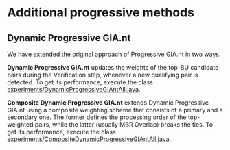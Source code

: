 # Additional progressive methods

## Dynamic Progressive GIA.nt

We have extended the original approach of Progressive GIA.nt in two ways.

**Dynamic Progressive GIA.nt** updates the weights of the top-BU candidate pairs during the Verification step, whenever a new qualifying pair is detected. To get its performance, execute the class [experiments/DynamicProgressiveGIAntAll.java](/serial/src/experiments/DynamicProgressiveGIAntAll.java).

**Composite Dynamic Progressive GIA.nt** extends Dynamic Progressive GIA.nt using a composite weighting scheme that consists of a primary and a secondary one. The former defines the processing order of the top-weighted pairs, while the latter (usually MBR Overlap) breaks the ties. To get its performance, execute the class [experiments/CompositeDynamicProgressiveGIAntAll.java](/serial/src/experiments/CompositeDynamicProgressiveGIAntAll.java).
